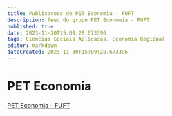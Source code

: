 ```yaml
---
title: Publicacoes de PET Economia - FUFT 
description: feed do grupo PET Economia - FUFT
published: true
date: 2023-11-30T15:09:28.673396
tags: Ciencias Sociais Aplicadas, Economia Regional
editor: markdown
dateCreated: 2023-11-30T15:09:28.673396
---
```


# PET Economia
[PET Economia - FUFT](/grupo/260PETEconomiaFUFT.md)